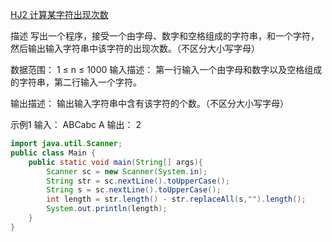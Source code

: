 [HJ2 计算某字符出现次数](https://www.nowcoder.com/practice/a35ce98431874e3a820dbe4b2d0508b1)

描述
写出一个程序，接受一个由字母、数字和空格组成的字符串，和一个字符，然后输出输入字符串中该字符的出现次数。（不区分大小写字母）

数据范围： 1 ≤ n ≤ 1000 
输入描述：
第一行输入一个由字母和数字以及空格组成的字符串，第二行输入一个字符。

输出描述：
输出输入字符串中含有该字符的个数。（不区分大小写字母）

示例1
输入：
ABCabc
A
输出：
2

```java
import java.util.Scanner;
public class Main {
    public static void main(String[] args){
        Scanner sc = new Scanner(System.in);
        String str = sc.nextLine().toUpperCase();
        String s = sc.nextLine().toUpperCase();
        int length = str.length() - str.replaceAll(s,"").length();
        System.out.println(length);
    }
}
```

